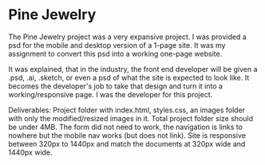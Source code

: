 # Pine Jewelry

The Pine Jewelry project was a very expansive project. I was provided a psd for the mobile and desktop version of a 1-page site. It was my assignment to convert this psd into a working one-page website. 

It was explained, that in the industry, the front end developer will be given a .psd, .ai, .sketch, or even a psd of what the site is expected to look like. It becomes the developer's job to take that design and turn it into a working/responsive page. I was the developer for this project.  

Deliverables:
Project folder with index.html, styles.css, an images folder with only the modified/resized images in it. 
Total project folder size should be under 4MB.
The form did not need to work, the navigation is links to nowhere but the mobile nav works (but does not link). 
Site is responsive between 320px to 1440px and match the documents at 320px wide and 1440px wide. 
